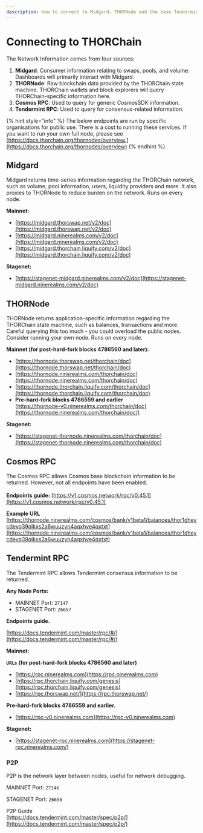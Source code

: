 ```yaml
---
description: How to connect to Midgard, THORNode and the base Tendermint layer.
---
```


# Connecting to THORChain

The Network Information comes from four sources:

1. **Midgard**: Consumer information relating to swaps, pools, and volume. Dashboards will primarily interact with Midgard.
2. **THORNode**: Raw blockchain data provided by the THORChain state machine. THORChain wallets and block explorers will query THORChain-specific information here.
3. **Cosmos RPC**: Used to query for generic CosmosSDK information.
4. **Tendermint RPC**: Used to query for consensus-related information.

{% hint style="info" %}
The below endpoints are run by specific organisations for public use. There is a cost to running these services. If you want to run your own full node, please see [https://docs.thorchain.org/thornodes/overview.](https://docs.thorchain.org/thornodes/overview)
{% endhint %}

## Midgard

Midgard returns time-series information regarding the THORChain network, such as volume, pool information, users, liquidity providers and more. It also proxies to THORNode to reduce burden on the network. Runs on every node.

**Mainnet:**

- [https://midgard.thorswap.net/v2/doc](https://midgard.thorswap.net/v2/doc)
- [https://midgard.ninerealms.com/v2/doc](https://midgard.ninerealms.com/v2/doc)
- [https://midgard.thorchain.liquify.com/v2/doc](https://midgard.thorchain.liquify.com/v2/doc)

**Stagenet:**

- [https://stagenet-midgard.ninerealms.com/v2/doc](https://stagenet-midgard.ninerealms.com/v2/doc)

## THORNode

THORNode returns application-specific information regarding the THORChain state machine, such as balances, transactions and more. Careful querying this too much - you could overload the public nodes. Consider running your own node. Runs on every node.

**Mainnet (for post-hard-fork blocks 4786560 and later):**

- [https://thornode.thorswap.net/thorchain/doc](https://thornode.thorswap.net/thorchain/doc)
- [https://thornode.ninerealms.com/thorchain/doc](https://thornode.ninerealms.com/thorchain/doc)
- [https://thornode.thorchain.liquify.com/thorchain/doc](https://thornode.thorchain.liquify.com/thorchain/doc)
- **Pre-hard-fork blocks 4786559 and earlier**\
  [https://thornode-v0.ninerealms.com/thorchain/doc](https://thornode.ninerealms.com/thorchain/doc/)

**Stagenet:**

- [https://stagenet-thornode.ninerealms.com/thorchain/doc](https://stagenet-thornode.ninerealms.com/thorchain/doc)

## Cosmos RPC

The Cosmos RPC allows Cosmos base blockchain information to be returned. However, not all endpoints have been enabled.\
\
**Endpoints guide:**
[https://v1.cosmos.network/rpc/v0.45.1](https://v1.cosmos.network/rpc/v0.45.1)

**Example URL** [https://thornode.ninerealms.com/cosmos/bank/v1beta1/balances/thor1dheycdevq39qlkxs2a6wuuzyn4aqxhve4qxtxt](https://thornode.ninerealms.com/cosmos/bank/v1beta1/balances/thor1dheycdevq39qlkxs2a6wuuzyn4aqxhve4qxtxt)

## Tendermint RPC

The Tendermint RPC allows Tendermint consensus information to be returned.

**Any Node Ports:**

- MAINNET Port: `27147`
- STAGENET Port: `26657`

**Endpoints guide.**

[https://docs.tendermint.com/master/rpc/#/](https://docs.tendermint.com/master/rpc/#/)

**Mainnet:**

**`URLs` (for post-hard-fork blocks 4786560 and later)**

- [https://rpc.ninerealms.com](https://rpc.ninerealms.com)
- [https://rpc.thorchain.liquify.com/genesis](https://rpc.thorchain.liquify.com/genesis)
- [https://rpc.thorswap.net/](https://rpc.thorswap.net/)

**Pre-hard-fork blocks 4786559 and earlier.**

- [https://rpc-v0.ninerealms.com](https://rpc-v0.ninerealms.com)

**Stagenet:**

- [https://stagenet-rpc.ninerealms.com](https://stagenet-rpc.ninerealms.com/)

### **P2P**

P2P is the network layer between nodes, useful for network debugging.

MAINNET Port: `27146`

STAGENET Port: `26656`

P2P Guide\
[https://docs.tendermint.com/master/spec/p2p/](https://docs.tendermint.com/master/spec/p2p/)
